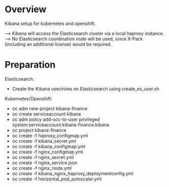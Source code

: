 # Overview
Kibana setup for kubernetes and openshift.

--> Kibana will access the Elasticsearch cluster via a local haproxy instance.
--> No Elasticsearch coordination node will be used, since X-Pack (including an additional license) would be required.

# Preparation
Elasticsearch:
- Create the Kibana user/roles on Elasticsearch using create_es_user.sh

Kubernetes/Openshift:
- oc adm new-project kibana-finance
- oc create serviceaccount kibana
- oc adm policy add-scc-to-user privileged system:serviceaccount:kibana-finance:kibana
- oc project kibana-finance
- oc create -f haproxy_configmap.yml
- oc create -f kibana_secret.yml
- oc create -f kibana_configmap.yml
- oc create -f nginx_configmap.yml
- oc create -f nginx_secret.yml
- oc create -f nginx_service.json
- oc create -f nginx_route.yml
- oc create -f kibana_nginx_haproxy_deploymentconfig.yml
- oc create -f horizontal_pod_autoscaler.yml

